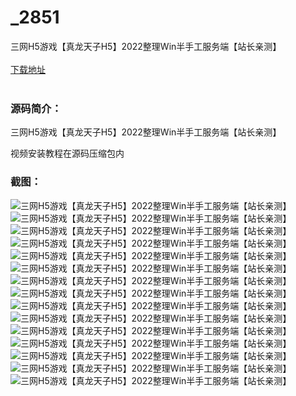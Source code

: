 # _2851
三网H5游戏【真龙天子H5】2022整理Win半手工服务端【站长亲测】
<br/></br>
[下载地址](https://www.uuid2.com/2851.html "下载地址")
<br/></br>
<h3>源码简介：</h3>
<p>三网H5游戏【真龙天子H5】2022整理Win半手工服务端【站长亲测】<p>
<p>视频安装教程在源码压缩包内<p>
<h3>截图：</h3>
<img src="https://www.uuid2.com/wp-content/uploads/img/202202/68be2f1467.jpg" alt="三网H5游戏【真龙天子H5】2022整理Win半手工服务端【站长亲测】"><img src="https://www.uuid2.com/wp-content/uploads/img/202202/df4b946580.jpg" alt="三网H5游戏【真龙天子H5】2022整理Win半手工服务端【站长亲测】"><img src="https://www.uuid2.com/wp-content/uploads/img/202202/12048d2400.jpg" alt="三网H5游戏【真龙天子H5】2022整理Win半手工服务端【站长亲测】"><img src="https://www.uuid2.com/wp-content/uploads/img/202202/4117238840.jpg" alt="三网H5游戏【真龙天子H5】2022整理Win半手工服务端【站长亲测】"><img src="https://www.uuid2.com/wp-content/uploads/img/202202/1491ebe529.jpg" alt="三网H5游戏【真龙天子H5】2022整理Win半手工服务端【站长亲测】"><img src="https://www.uuid2.com/wp-content/uploads/img/202202/361d852536.jpg" alt="三网H5游戏【真龙天子H5】2022整理Win半手工服务端【站长亲测】"><img src="https://www.uuid2.com/wp-content/uploads/img/202202/115b57d970.jpg" alt="三网H5游戏【真龙天子H5】2022整理Win半手工服务端【站长亲测】"><img src="https://www.uuid2.com/wp-content/uploads/img/202202/a023f5a751.jpg" alt="三网H5游戏【真龙天子H5】2022整理Win半手工服务端【站长亲测】"><img src="https://www.uuid2.com/wp-content/uploads/img/202202/702648c152.jpg" alt="三网H5游戏【真龙天子H5】2022整理Win半手工服务端【站长亲测】"><img src="https://www.uuid2.com/wp-content/uploads/img/202202/e70fb2f981.jpg" alt="三网H5游戏【真龙天子H5】2022整理Win半手工服务端【站长亲测】"><img src="https://www.uuid2.com/wp-content/uploads/img/202202/a0a6b5c716.jpg" alt="三网H5游戏【真龙天子H5】2022整理Win半手工服务端【站长亲测】"><img src="https://www.uuid2.com/wp-content/uploads/img/202202/3734b68168.jpg" alt="三网H5游戏【真龙天子H5】2022整理Win半手工服务端【站长亲测】"><img src="https://www.uuid2.com/wp-content/uploads/img/202202/6383a33179.jpg" alt="三网H5游戏【真龙天子H5】2022整理Win半手工服务端【站长亲测】"><img src="https://www.uuid2.com/wp-content/uploads/img/202202/2f47492425.jpg" alt="三网H5游戏【真龙天子H5】2022整理Win半手工服务端【站长亲测】"><img src="https://www.uuid2.com/wp-content/uploads/img/202202/fb8f2c8715.jpg" alt="三网H5游戏【真龙天子H5】2022整理Win半手工服务端【站长亲测】">

